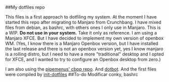 ##My dotfiles repo

This files is a first approach to dotfiling my system.
At the moment I have started this repo after migrating to Manjaro from Crunchbang.
I have mixed files from debian, as bashrc, with others ones I only use in Manjaro.
This is a WIP. **Do not use in your system.** Take it only as reference.
I am using a Manjaro XFCE. But I have decided to implement my own version of openbox WM. (Yes, I know there is a Manjaro Openbox version, but I have installed the last release and there is not an openbox version yet, yes I know manjaro is a rolling distro, but I need to have a more "traditional" desktop and I opted for XFCE, and I wanted to try to configure an Openbox desktop from zero.)

I am also using the [pipemenus' cbpp repo](https://github.com/CBPP/cbpp-pipemenus). And [dotbot](https://github.com/anishathalye/dotbot). And the first files were compiled by [init-dotfiles]([https://github.com/Aviator45003/init-dotfiles/]Init-dotfiles)
##To-do
Modificar conky, bashrc
